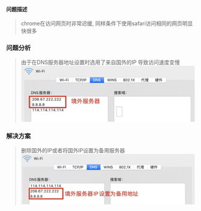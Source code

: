 #### 问题描述
>chrome在访问网页时非常迟缓, 同样条件下使用safari访问相同的网页明显快很多
### 问题分析
>由于在DNS服务器地址设置时选用了来自国外的IP 导致访问速度变慢
![](./images/chrome访问网页明显变慢1.jpg)
### 解决方案
> 删除国外的IP或者将国外IP设置为备用服务器
![](./images/chrome访问网页明显变慢2.jpg)









# 